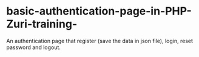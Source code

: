 # basic-authentication-page-in-PHP-Zuri-training-
An authentication page that register (save the data in json file), login, reset password and logout.
